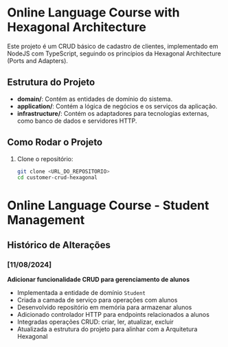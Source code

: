 # Online Language Course with Hexagonal Architecture

Este projeto é um CRUD básico de cadastro de clientes, implementado em NodeJS com TypeScript, seguindo os princípios da Hexagonal Architecture (Ports and Adapters).

## Estrutura do Projeto

- **domain/**: Contém as entidades de domínio do sistema.
- **application/**: Contém a lógica de negócios e os serviços da aplicação.
- **infrastructure/**: Contém os adaptadores para tecnologias externas, como banco de dados e servidores HTTP.

## Como Rodar o Projeto

1. Clone o repositório:
   ```bash
   git clone <URL_DO_REPOSITORIO>
   cd customer-crud-hexagonal

# Online Language Course - Student Management

## Histórico de Alterações

### [11/08/2024]
**Adicionar funcionalidade CRUD para gerenciamento de alunos**

- Implementada a entidade de domínio `Student`
- Criada a camada de serviço para operações com alunos
- Desenvolvido repositório em memória para armazenar alunos
- Adicionado controlador HTTP para endpoints relacionados a alunos
- Integradas operações CRUD: criar, ler, atualizar, excluir
- Atualizada a estrutura do projeto para alinhar com a Arquitetura Hexagonal
